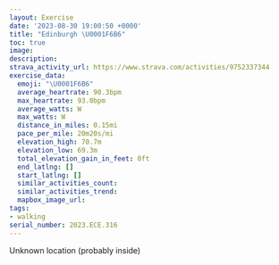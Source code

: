```yaml
---
layout: Exercise
date: '2023-08-30 19:00:50 +0000'
title: "Edinburgh \U0001F6B6"
toc: true
image:
description:
strava_activity_url: https://www.strava.com/activities/9752337344
exercise_data:
  emoji: "\U0001F6B6"
  average_heartrate: 90.3bpm
  max_heartrate: 93.0bpm
  average_watts: W
  max_watts: W
  distance_in_miles: 0.15mi
  pace_per_mile: 20m20s/mi
  elevation_high: 70.7m
  elevation_low: 69.3m
  total_elevation_gain_in_feet: 0ft
  end_latlng: []
  start_latlng: []
  similar_activities_count:
  similar_activities_trend:
  mapbox_image_url:
tags:
- walking
serial_number: 2023.ECE.316
---
```

Unknown location (probably inside)
